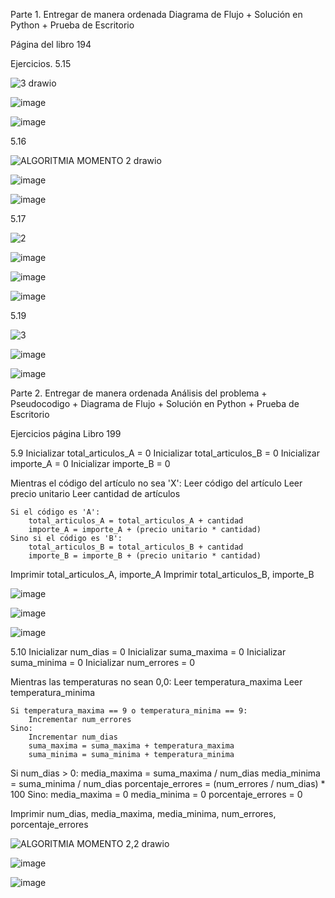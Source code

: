 Parte 1. Entregar de manera ordenada Diagrama de Flujo + Solución en Python + Prueba de Escritorio

Página del libro 194

Ejercicios. 5.15

![3 drawio](https://github.com/user-attachments/assets/ff0435fc-0e2a-4753-8776-471eb59051ce)

![image](https://github.com/user-attachments/assets/54eee4b6-91fe-404c-85e9-7da8d7601fef)

![image](https://github.com/user-attachments/assets/6bb2eba6-b1c8-44ea-ad13-41bcf082fcae)

5.16

![ALGORITMIA MOMENTO 2 drawio](https://github.com/user-attachments/assets/e5850204-5631-4a2c-bca9-93fd04ac5ef5)

![image](https://github.com/user-attachments/assets/793b7dad-0690-4853-8b9a-bc70d52d034b)

![image](https://github.com/user-attachments/assets/7068d233-3fd9-4878-9315-4eb736690ef3)

5.17

![2](https://github.com/user-attachments/assets/43c16ad2-c222-41fc-a852-d742d0c7e820)

![image](https://github.com/user-attachments/assets/785229c6-15de-4d2a-b81b-7e3b471a1654)

![image](https://github.com/user-attachments/assets/e2b2a6da-125f-47b5-8af8-91d4543925f7)

![image](https://github.com/user-attachments/assets/9bc45e6c-b329-47fb-b6da-038c51714c54)

5.19

![3](https://github.com/user-attachments/assets/21c092c1-5eb3-4d65-b451-eb6d4ffff537)

![image](https://github.com/user-attachments/assets/46801f79-37c6-47c2-b1d0-e3effbadd482)

![image](https://github.com/user-attachments/assets/6eda364b-84a1-4fb5-909e-c9920807d2e3)




Parte 2. Entregar de manera ordenada Análisis del problema + Pseudocodigo + Diagrama de Flujo + Solución en Python + Prueba de Escritorio

Ejercicios página Libro 199

5.9
Inicializar total_articulos_A = 0
Inicializar total_articulos_B = 0
Inicializar importe_A = 0
Inicializar importe_B = 0

Mientras el código del artículo no sea 'X':
    Leer código del artículo
    Leer precio unitario
    Leer cantidad de artículos

    Si el código es 'A':
        total_articulos_A = total_articulos_A + cantidad
        importe_A = importe_A + (precio unitario * cantidad)
    Sino si el código es 'B':
        total_articulos_B = total_articulos_B + cantidad
        importe_B = importe_B + (precio unitario * cantidad)

Imprimir total_articulos_A, importe_A
Imprimir total_articulos_B, importe_B

![image](https://github.com/user-attachments/assets/064c7d14-887e-4358-921c-297a3eaecb5d)

![image](https://github.com/user-attachments/assets/816b75a7-8d8a-4475-9179-e2a022ebae7a)

![image](https://github.com/user-attachments/assets/559b382d-40fb-40d6-aec5-9bc653ee62de)

5.10
Inicializar num_dias = 0
Inicializar suma_maxima = 0
Inicializar suma_minima = 0
Inicializar num_errores = 0

Mientras las temperaturas no sean 0,0:
    Leer temperatura_maxima
    Leer temperatura_minima
  
    Si temperatura_maxima == 9 o temperatura_minima == 9:
        Incrementar num_errores
    Sino:
        Incrementar num_dias
        suma_maxima = suma_maxima + temperatura_maxima
        suma_minima = suma_minima + temperatura_minima
Si num_dias > 0:
    media_maxima = suma_maxima / num_dias
    media_minima = suma_minima / num_dias
    porcentaje_errores = (num_errores / num_dias) * 100
Sino:
    media_maxima = 0
    media_minima = 0
    porcentaje_errores = 0

Imprimir num_dias, media_maxima, media_minima, num_errores, porcentaje_errores

![ALGORITMIA MOMENTO 2,2 drawio](https://github.com/user-attachments/assets/da74cd2d-1cd1-4dfb-8084-a703bd1d91ea)

![image](https://github.com/user-attachments/assets/a5e392d2-29ae-487f-a724-8855c1e61dca)

![image](https://github.com/user-attachments/assets/6f63562c-30fd-4632-9bf9-51ced4c2a115)
